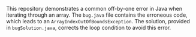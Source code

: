 This repository demonstrates a common off-by-one error in Java when iterating through an array.  The `bug.java` file contains the erroneous code, which leads to an `ArrayIndexOutOfBoundsException`. The solution, provided in `bugSolution.java`, corrects the loop condition to avoid this error.
